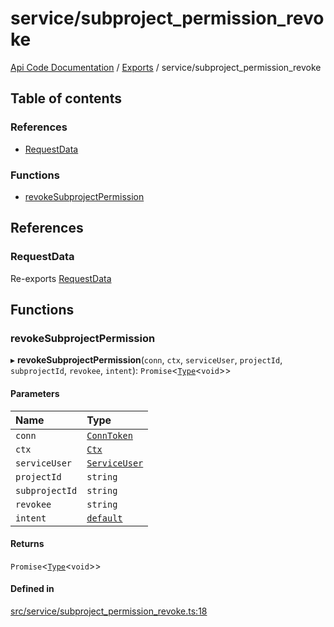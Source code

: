 # service/subproject\_permission\_revoke
 
[Api Code Documentation](../README.md) / [Exports](../modules.md) / service/subproject\_permission\_revoke

## Table of contents

### References

- [RequestData](service_subproject_permission_revoke.md#requestdata)

### Functions

- [revokeSubprojectPermission](service_subproject_permission_revoke.md#revokesubprojectpermission)

## References

### RequestData

Re-exports [RequestData](../interfaces/service_domain_workflow_project_create.RequestData.md)

## Functions

### revokeSubprojectPermission

▸ **revokeSubprojectPermission**(`conn`, `ctx`, `serviceUser`, `projectId`, `subprojectId`, `revokee`, `intent`): `Promise`\<[`Type`](result.md#type)\<`void`\>\>

#### Parameters

| Name | Type |
| :------ | :------ |
| `conn` | [`ConnToken`](service_conn.md#conntoken) |
| `ctx` | [`Ctx`](../interfaces/lib_ctx.Ctx.md) |
| `serviceUser` | [`ServiceUser`](../interfaces/service_domain_organization_service_user.ServiceUser.md) |
| `projectId` | `string` |
| `subprojectId` | `string` |
| `revokee` | `string` |
| `intent` | [`default`](authz_intents.md#default) |

#### Returns

`Promise`\<[`Type`](result.md#type)\<`void`\>\>

#### Defined in

[src/service/subproject_permission_revoke.ts:18](https://github.com/openkfw/TruBudget/blob/26ade46/api/src/service/subproject_permission_revoke.ts#L18)
